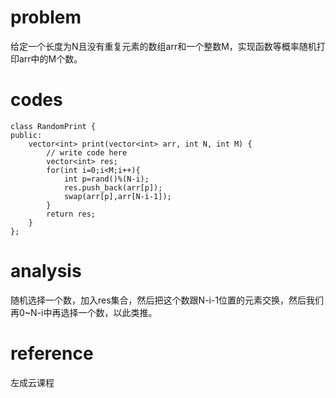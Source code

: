 # problem
给定一个长度为N且没有重复元素的数组arr和一个整数M，实现函数等概率随机打印arr中的M个数。


# codes
```
class RandomPrint {
public:
    vector<int> print(vector<int> arr, int N, int M) {
        // write code here
        vector<int> res;
        for(int i=0;i<M;i++){
            int p=rand()%(N-i);
            res.push_back(arr[p]);
            swap(arr[p],arr[N-i-1]);
        }
        return res;
    }
};
```

# analysis
随机选择一个数，加入res集合，然后把这个数跟N-i-1位置的元素交换，然后我们再0~N-i中再选择一个数，以此类推。 

# reference
左成云课程